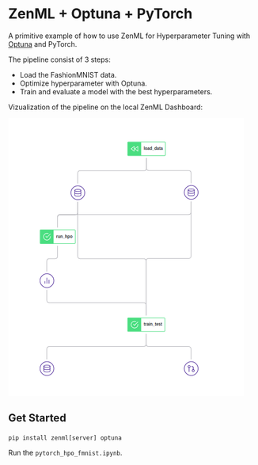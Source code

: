 # ZenML + Optuna + PyTorch

A primitive example of how to use ZenML for Hyperparameter Tuning with [Optuna](https://github.com/optuna/optuna) and PyTorch.

The pipeline consist of 3 steps:
* Load the FashionMNIST data.
* Optimize hyperparameter with Optuna.
* Train and evaluate a model with the best hyperparameters.

Vizualization of the pipeline on the local ZenML Dashboard:

![pipeline](./pipeline_viz.png)

## Get Started
 
`pip install zenml[server] optuna`

Run the `pytorch_hpo_fmnist.ipynb`.

